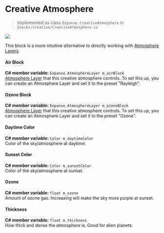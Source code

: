 # Creative Atmosphere

> Implemented as class `Expanse.CreativeAtmosphere` in `blocks/creative/CreativeAtmosphere.cs`

<div class="img-block">
    <div class="img-row">
        <div class="img-col"><img src="img/atmosphere/no_tint.jpg"/></div>
    </div>
</div>

This block is a more intuitive alternative to directly working with [Atmosphere Layers](editor/blocks/atmosphere_layer_block.md).

#### Air Block
**C# member variable:** `Expanse.AtmosphereLayer m_airBlock` \
[Atmosphere Layer](editor/blocks/atmosphere_layer_block.md) that this creative atmosphere controls. To set this up, you can create an Atmosphere Layer and set it to the preset "Rayleigh".

#### Ozone Block
**C# member variable:** `Expanse.AtmosphereLayer m_ozoneBlock` \
[Atmosphere Layer](editor/blocks/atmosphere_layer_block.md) that this creative atmosphere controls. To set this up, you can create an Atmosphere Layer and set it to the preset "Ozone".

#### Daytime Color
**C# member variable:** `Color m_daytimeColor` \
Color of the sky/atmosphere at daytime.

#### Sunset Color
**C# member variable:** `Color m_sunsetColor` \
Color of the sky/atmosphere at sunset.

#### Ozone
**C# member variable:** `float m_ozone` \
Amount of ozone gas. Increasing will make the sky more purple at sunset.

#### Thickness
**C# member variable:** `float m_thickness` \
How thick and dense the atmosphere is. Good for alien planets.